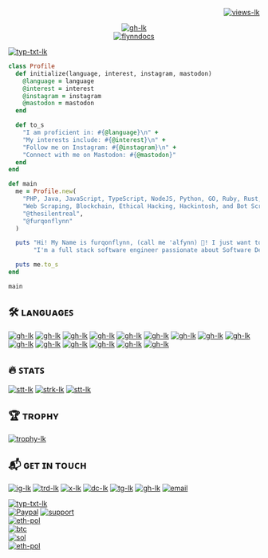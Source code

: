 [tittle]: https://text.media.giphy.com/v1/media/giphy.gif?token=eyJhbGciOiJIUzI1NiIsInR5cCI6IkpXVCJ9.eyJrZXkiOiJwcm9kLTIwMjAtMDQtMjIiLCJzdHlsZSI6ImgxdGl0bGUiLCJ0ZXh0IjoiRnVycW9uJTIwRmx5bm4lMjBpcyUyMGhlcmUhJTIwTGV0J3MlMjBDb2RlISIsImlhdCI6MTczMDI0NjExNX0.Ck6TMt3P1A2X_mx-AZMcyzDkqze1cs5hueOurb1es_g
[flynndocs]:https://caturmahdialfurqon.github.io
[badge]: https://awesome.re/badge.svg
[typ-txt-lk]: https://readme-typing-svg.demolab.com
[h2]: https://readme-typing-svg.demolab.com?font=Playfair+Display&size=25&pause=1000&color=F1F5F7&Center=true&width=435&lines=%E1%9D%B0.%E1%90%9F%E2%9D%97%EF%B8%8FCoding+is+My+Canvas...
[sec-stats]: https
[stt-lk]: https://github.com/anuraghazra/github-readme-stats
[strk-lk]: https://git.io/streak-stats
[stats]: https://github-readme-stats.vercel.app/api?username=caturmahdialfurqon&theme=vision-friendly-dark&rank_icon=github
[streak]: https://streak-stats.demolab.com?user=caturmahdialfurqon&theme=highcontrast&hide_border=false
[toplang]: https://github-readme-stats.vercel.app/api/top-langs/?username=caturmahdialfurqon&layout=compact&hide_progress=false&theme=highcontrast
[sec-langs-skill]: https
[bash]: https://img.shields.io/badge/Shell_script-121011.svg?logo=gnu-bash&logoColor=white
[php]: https://img.shields.io/badge/PHP-777BB4.svg?logo=php&logoColor=white
[py]: https://img.shields.io/badge/Python-14354C.svg?logo=python&logoColor=white
[jv]: https://img.shields.io/badge/Java-ED8B00.svg?logo=java&logoColor=white
[js]: https://img.shields.io/badge/JavaScript-323330.svg?logo=javascript&logoColor=F7DF1E
[ts]: https://img.shields.io/badge/TypeScript-007ACC.svg?logo=typescript&logoColor=white
[njs]: https://img.shields.io/badge/Node.js-43853D.svg?logo=node.js&logoColor=white
[go]: https://img.shields.io/badge/Go-00ADD8.svg?logo=go&logoColor=white
[rb]: https://img.shields.io/badge/Ruby-CC342D.svg?logo=ruby&logoColor=white
[rs]: https://img.shields.io/badge/Rust-000000.svg?logo=rust&logoColor=white
[c]: https://img.shields.io/badge/C-00599C.svg?logo=c&logoColor=white
[c#]: https://img.shields.io/badge/C%23-239120.svg?logo=c-sharp&logoColor=white
[c++]: https://img.shields.io/badge/C++-00599C.svg?logo=c%2B%2B&logoColor=white
[pl]: https://img.shields.io/badge/Perl-39457E.svg?logo=perl&logoColor=white
[lua]: https://img.shields.io/badge/Lua-2C2D72.svg?logo=lua&logoColor=white
[sec-sosial]: https
[ig-lk]: https://instagram.com/thesilentreal
[trd-lk]: https://threads.net/thesilentreal
[x-lk]: https://x.com/furqonflynn
[dc-lk]: https://discord.com/furqonflynn
[tg-lk]: https://telegram.me/furqonflynn
[gh-lk]: https://github.com/caturmahdialfurqon
[ig]: https://img.shields.io/badge/Instagram-E4405F.svg?logo=instagram&logoColor=white
[trd]: https://img.shields.io/badge/Threads-000033.svg?logo=threads&logoColor=white
[x]: https://img.shields.io/badge/Twitter-1DA1F2.svg?logo=twitter&logoColor=white
[dc]: https://img.shields.io/badge/Discord-7289DA.svg?logo=discord&logoColor=white
[tg]: https://img.shields.io/badge/Telegram-2CA5E0.svg?logo=telegram&logoColor=white
[gh]: https://img.shields.io/badge/Github-100000.svg?logo=github&logoColor=white
[email]: mailto:caturmahdi.alfurqon@icloud.com
[email-badge]:https://img.shields.io/badge/Mail-D14836?logo=gmail&logoColor=white
[sec-support]: https
[coffee]: https://readme-typing-svg.herokuapp.com?font=Creepster&size=25&color=FFFFFF&center=false&lines=Buy+Me+Coffee!  
[support]: https://paypal.me/caturmahdialfurqon
[support-badge]: https://img.shields.io/badge/I'APPRECIATE'YOUR-SUPPORT-succsess.svg?&color=FF8C00&style=plastic
[paypal]: https://paypal.me/caturmahdialfurqon
[eth-pol]: https://raw.githubusercontent.com/caturmahdialfurqon/caturmahdialfurqon/refs/heads/main/QR-Code/eth-pol-address-qrcode.png
[btc]: https://raw.githubusercontent.com/caturmahdialfurqon/caturmahdialfurqon/refs/heads/main/QR-Code/btc-address-qrcode.png
[sol]: https://raw.githubusercontent.com/caturmahdialfurqon/caturmahdialfurqon/refs/heads/main/QR-Code/benice.sol-address-qrcode.png
[paypal-badge]: https://img.shields.io/badge/Paypal-00457C.svg?logo=paypal&logoColor=white
[eth-badge]: https://img.shields.io/badge/ETH-0x07Fe74030B01B1F9A9c2699929d7CAFDa66Ebf06-informational.svg?&color=blue&style=plastic
[btc-badge]: https://img.shields.io/badge/Bitcoin-bc1qf8d3fcl4zf08qy3ecz8jyw3cf8y8urd0s2g32s-FF8C00.svg?logo=bitcoin&logoColor=white
[sol-badge]: https://img.shields.io/badge/SOL-73hvmQLGmfxXiJqvqiG2MwZReC9H3tFusZJGfffrBHpy-informational.svg?&color=9B59B6&style=plastic
[pol-badge]: https://img.shields.io/badge/MATIC-0x07Fe74030B01B1F9A9c2699929d7CAFDa66Ebf06-informational.svg?&color=cyan&style=plastic
[sec-others]: https
[views-lk]: https://github.com/antonkomarev/github-profile-views-counter
[views]: https://komarev.com/ghpvc/?username=caturmahdialfurqon&label=Profile%20views&color=FF8C00&style=plastic
[trophy-lk]: https://github.com/ryo-ma/github-profile-trophy
[trophy]: https://github-profile-trophy.vercel.app/?username=caturmahdialfurqon&theme=chalk&no-bg=true&margin-w=15
[flynn]: https://img.shields.io/badge/Github_Pages:-Flynn_Docs-informational.svg?&color=B22222&style=plastic
[github-page]: https://img.shields.io/badge/Github_Page:-Flynn_Docs-100000.svg?logo=github&logoColor=white&color=B22222

<div align="right">
  
[![views-lk][views]][views-lk]
<div align=center >
  
[![gh-lk][tittle]][gh-lk]  
[![flynndocs][github-page]][flynndocs]
<div align=left >

[![typ-txt-lk][h2]][typ-txt-lk]
```ruby
class Profile
  def initialize(language, interest, instagram, mastodon)
    @language = language
    @interest = interest
    @instagram = instagram
    @mastodon = mastodon
  end

  def to_s
    "I am proficient in: #{@language}\n" +
    "My interests include: #{@interest}\n" +
    "Follow me on Instagram: #{@instagram}\n" +
    "Connect with me on Mastodon: #{@mastodon}"
  end
end

def main
  me = Profile.new(
    "PHP, Java, JavaScript, TypeScript, NodeJS, Python, GO, Ruby, Rust, C, C, C++, Perl, Bash, Lua.",
    "Web Scraping, Blockchain, Ethical Hacking, Hackintosh, and Bot Scripts.",
    "@thesilentreal",
    "@furqonflynn"
  )

  puts "Hi! My Name is furqonflynn, (call me 'alfynn) 👋! I just want to share what I know.\n" +
       "I'm a full stack software engineer passionate about Software Development.\n"

  puts me.to_s
end

main
```
## 🛠️ ʟᴀɴɢᴜᴀɢᴇꜱ
[![gh-lk][bash]][gh-lk] [![gh-lk][php]][gh-lk] [![gh-lk][py]][gh-lk] [![gh-lk][jv]][gh-lk] [![gh-lk][js]][gh-lk] [![gh-lk][ts]][gh-lk] [![gh-lk][njs]][gh-lk] [![gh-lk][go]][gh-lk] [![gh-lk][rb]][gh-lk] [![gh-lk][rs]][gh-lk] [![gh-lk][c]][gh-lk] [![gh-lk][c#]][gh-lk] [![gh-lk][c++]][gh-lk] [![gh-lk][pl]][gh-lk] [![gh-lk][lua]][gh-lk]
  
## 🔥 ꜱᴛᴀᴛꜱ
[![stt-lk][stats]][stt-lk]
[![strk-lk][streak]][strk-lk]
[![stt-lk][toplang]][stt-lk]

## 🏆 ᴛʀᴏᴘʜʏ  
[![trophy-lk][trophy]][trophy-lk]

##  📬 ɢᴇᴛ ɪɴ ᴛᴏᴜᴄʜ
[![ig-lk][ig]][ig-lk] [![trd-lk][trd]][trd-lk] [![x-lk][x]][x-lk] [![dc-lk][dc]][dc-lk] [![tg-lk][tg]][tg-lk] [![gh-lk][gh]][gh-lk] [![email][email-badge]][email]

[![typ-txt-lk][coffee]][typ-txt-lk] <br>
[![Paypal][paypal-badge]][paypal] [![support][support-badge]][support] <br> [![eth-pol][eth-badge]][eth-pol] <br> [![btc][btc-badge]][btc] <br> [![sol][sol-badge]][sol] <br> [![eth-pol][pol-badge]][eth-pol]



